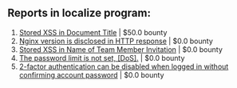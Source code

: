 ## Reports in localize program:
1. [Stored XSS in Document Title](https://hackerone.com/reports/1321407) | $50.0 bounty
2. [Nginx version is disclosed in HTTP response](https://hackerone.com/reports/783852) | $0.0 bounty
3. [Stored XSS in Name of Team Member Invitation](https://hackerone.com/reports/786301) | $0.0 bounty
4. [The password limit is not set, [DoS].](https://hackerone.com/reports/783356) | $0.0 bounty
5. [2-factor authentication can be disabled when logged in without confirming account password](https://hackerone.com/reports/783258) | $0.0 bounty